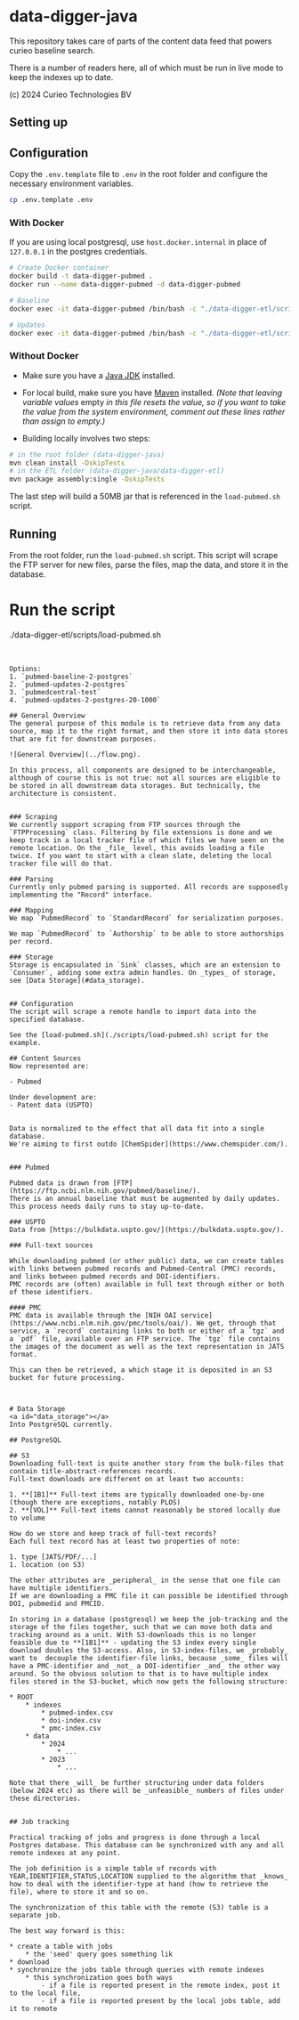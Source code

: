 # data-digger-java

This repository takes care of parts of the content data feed that powers curieo baseline search.

There is a number of readers here, all of which must be run in live mode to keep the indexes up to date.

(c) 2024 Curieo Technologies BV  


## Setting up

## Configuration
Copy the `.env.template` file to `.env` in the root folder and configure the necessary environment variables. 

```sh
cp .env.template .env
```

### With Docker

If you are using local postgresql, use `host.docker.internal` in place of `127.0.0.1` in the postgres credentials.

```sh
# Create Docker container
docker build -t data-digger-pubmed .
docker run --name data-digger-pubmed -d data-digger-pubmed

# Baseline
docker exec -it data-digger-pubmed /bin/bash -c "./data-digger-etl/scripts/load-pubmed.sh pubmed-baseline-2-postgres"

# Updates
docker exec -it data-digger-pubmed /bin/bash -c "./data-digger-etl/scripts/load-pubmed.sh pubmed-updates-2-postgres"
```

### Without Docker

* Make sure you have a [Java JDK](https://jdk.java.net/21/) installed.
* For local build, make sure you have [Maven](https://maven.apache.org/install.html) installed.
_(Note that leaving variable values_ empty _in this file resets the value, so if you want to take the value from the system environment, comment out these lines rather than assign to empty.)_ 

* Building locally involves two steps:

```sh
# in the root folder (data-digger-java)
mvn clean install -DskipTests
# in the ETL folder (data-digger-java/data-digger-etl)
mvn package assembly:single -DskipTests
```

The last step will build a 50MB jar that is referenced in the `load-pubmed.sh` script.

## Running
From the root folder, run the `load-pubmed.sh` script. This script will scrape the FTP server for new files, parse the files, map the data, and store it in the database.

# Run the script
./data-digger-etl/scripts/load-pubmed.sh <OPTION>
```

Options:
1. `pubmed-baseline-2-postgres`
2. `pubmed-updates-2-postgres`
3. `pubmedcentral-test`
4. `pubmed-updates-2-postgres-20-1000`

## General Overview
The general purpose of this module is to retrieve data from any data source, map it to the right format, and then store it into data stores that are fit for downstream purposes.

![General Overview](../flow.png).

In this process, all components are designed to be interchangeable, although of course this is not true: not all sources are eligible to be stored in all downstream data storages. But technically, the architecture is consistent.


### Scraping
We currently support scraping from FTP sources through the `FTPProcessing` class. Filtering by file extensions is done and we keep track in a local tracker file of which files we have seen on the remote location. On the _file_ level, this avoids loading a file twice. If you want to start with a clean slate, deleting the local tracker file will do that. 

### Parsing
Currently only pubmed parsing is supported. All records are supposedly implementing the "Record" interface.

### Mapping
We map `PubmedRecord` to `StandardRecord` for serialization purposes.

We map `PubmedRecord` to `Authorship` to be able to store authorships per record.

### Storage
Storage is encapsulated in `Sink` classes, which are an extension to `Consumer`, adding some extra admin handles. On _types_ of storage, see [Data Storage](#data_storage).


## Configuration
The script will scrape a remote handle to import data into the specified database.

See the [load-pubmed.sh](./scripts/load-pubmed.sh) script for the example.

## Content Sources
Now represented are:

- Pubmed

Under development are:
- Patent data (USPTO)


Data is normalized to the effect that all data fit into a single database.
We're aiming to first outdo [ChemSpider](https://www.chemspider.com/).


### Pubmed

Pubmed data is drawn from [FTP](https://ftp.ncbi.nlm.nih.gov/pubmed/baseline/).
There is an annual baseline that must be augmented by daily updates.
This process needs daily runs to stay up-to-date.

### USPTO
Data from [https://bulkdata.uspto.gov/](https://bulkdata.uspto.gov/).

### Full-text sources

While downloading pubmed (or other public) data, we can create tables with links between pubmed records and Pubmed-Central (PMC) records, and links between pubmed records and DOI-identifiers. 
PMC records are (often) available in full text through either or both of these identifiers.

#### PMC
PMC data is available through the [NIH OAI service](https://www.ncbi.nlm.nih.gov/pmc/tools/oai/). We get, through that service, a `record` containing links to both or either of a `tgz` and a `pdf` file, available over an FTP service. The `tgz` file contains the images of the document as well as the text representation in JATS format.

This can then be retrieved, a which stage it is deposited in an S3 bucket for future processing. 



# Data Storage
<a id="data_storage"></a>
Into PostgreSQL currently.

## PostgreSQL

## S3
Downloading full-text is quite another story from the bulk-files that contain title-abstract-references records. 
Full-text downloads are different on at least two accounts:

1. **[1B1]** Full-text items are typically downloaded one-by-one (though there are exceptions, notably PLOS)
2. **[VOL]** Full-text items cannot reasonably be stored locally due to volume

How do we store and keep track of full-text records?
Each full text record has at least two properties of note:

1. type [JATS/PDF/...]
1. location (on S3)

The other attributes are _peripheral_ in the sense that one file can have multiple identifiers.
If we are downloading a PMC file it can possible be identified through DOI, pubmedid and PMCID. 

In storing in a database (postgresql) we keep the job-tracking and the storage of the files together, such that we can move both data and tracking around as a unit. With S3-downloads this is no longer feasible due to **[1B1]** - updating the S3 index every single download doubles the S3-access. Also, in S3-index-files, we _probably_ want to  decouple the identifier-file links, because _some_ files will have a PMC-identifier and _not_ a DOI-identifier _and_ the other way around. So the obvious solution to that is to have multiple index files stored in the S3-bucket, which now gets the following structure:

* ROOT
	* indexes
		* pubmed-index.csv
		* doi-index.csv
		* pmc-index.csv
	* data
		* 2024
			* ...
		* 2023
			* ...

Note that there _will_ be further structuring under data folders (below 2024 etc) as there will be _unfeasible_ numbers of files under these directories.


## Job tracking

Practical tracking of jobs and progress is done through a local Postgres database. This database can be synchronized with any and all remote indexes at any point. 

The job definition is a simple table of records with YEAR,IDENTIFIER,STATUS,LOCATION supplied to the algorithm that _knows_ how to deal with the identifier-type at hand (how to retrieve the file), where to store it and so on.

The synchronization of this table with the remote (S3) table is a separate job.

The best way forward is this:

* create a table with jobs
	* the 'seed' query goes something lik 
* download
* synchronize the jobs table through queries with remote indexes
	* this synchronization goes both ways 
		- if a file is reported present in the remote index, post it to the local file, 
		- if a file is reported present by the local jobs table, add it to remote





